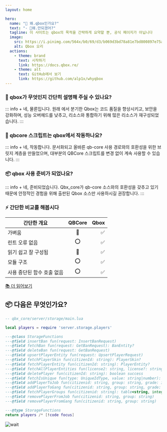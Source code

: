 ```yaml
---
layout: home

hero:
  name: "🦲 왜.qbox인가요?"
  text: "- 🧔왜.안되겠어?"
  tagline: 이 사이트는 qbox의 목적을 간략하게 요약할 뿐, 공식 페이지가 아닙니다
  image:
    src: https://i.pinimg.com/564x/b0/69/d3/b069d3bd78a81e7bd800897e75af6f17.jpg
    alt: Qbox 오리
  actions:
    - theme: brand
      text: 시작하기
      link: https://docs.qbox.re/
    - theme: alt
      text: GitHub에서 보기
      link: https://github.com/alp1x/whyqbox
---
```


### 👋 qbox가 무엇인지 간단히 설명해 주실 수 있나요?
::: info + 네, 물론입니다.
 원래 <Badge type="danger" text="QBCore" />에서 분기한 Qbox는 코드 품질을 향상시키고, 보안을 강화하며, 성능 오버헤드를 낮추고, <Badge type="tip" text="overextended" /> 리소스와 통합하기 위해 많은 리소스가 재구성되었습니다.
:::

### 👷 qbcore 스크립트는 qbox에서 작동하나요?
::: info + 네, 작동합니다.
 문서화되고 올바른 qb-core 사용 경로와의 호환성을 위한 브릿지 계층을 만들었으며, 대부분의 QBCore 스크립트를 변경 없이 계속 사용할 수 있습니다.
:::

### 📦 qbox 사용 준비가 되었나요?
::: info + 네, 준비되었습니다.
 Qbx_core가 qb-core 소스와의 호환성을 갖추고 있기 때문에 안정적인 경험을 위해 출판된 Qbox 소스만 사용하시길 권장합니다.
:::

### ⚡ 간단한 비교를 해봅시다
| 간단한 개요 |QBCore|Qbox|
| ------------- | :-----------: | -----------: |
| 가벼움     | 🔧 |  ✅ |
| 린트 오류 없음      | ⭕ |  ✅ |
| 읽기 쉽고 잘 구성됨     | 🔧 |  ✅ |
| 모듈 구조     | ⭕ |  ✅ |
| 사용 중단된 함수 호출 없음     | ⭕ | ✅ |

[📚 더 읽어보기](https://docs.qbox.re/)


## 📦 다음은 무엇인가요?



```lua
-- qbx_core/server/storage/main.lua

local players = require 'server.storage.players'

---@class StorageFunctions
---@field insertBan fun(request: InsertBanRequest)
---@field fetchBan fun(request: GetBanRequest): BanEntity?
---@field deleteBan fun(request: GetBanRequest)
---@field upsertPlayerEntity fun(request: UpsertPlayerRequest)
---@field fetchPlayerSkin fun(citizenId: string): PlayerSkin?
---@field fetchPlayerEntity fun(citizenId: string): PlayerEntity?
---@field fetchAllPlayerEntities fun(license2: string, license?: string): PlayerEntity[]
---@field deletePlayer fun(citizenId: string): boolean success
---@field fetchIsUnique fun(type: UniqueIdType, value: string|number): boolean
---@field addPlayerToJob fun(citizenid: string, group: string, grade: integer)
---@field addPlayerToGang fun(citizenid: string, group: string, grade: integer)
---@field fetchPlayerGroups fun(citizenid: string): table<string, integer>, table<string, integer> jobs, gangs
---@field removePlayerFromJob fun(citizenid: string, group: string)
---@field removePlayerFromGang fun(citizenid: string, group: string)

---@type StorageFunctions
return players /* [!code focus]
```

![wait](https://media1.tenor.com/m/mzdEPa0JG4AAAAAd/punisher-no-no-no-tanklorde.gif)
